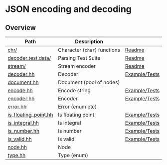 # JSON encoding and decoding

## Overview

| Path                                           | Description                  |                                            |
| ---------------------------------------------- | ---------------------------- | ------------------------------------------ |
| [chr/](chr)                                    | Character (`char`) functions | [Readme](chr#readme)                       |
| [decoder.test.data/](decoder.test.data)        | Parsing Test Suite           | [Readme](decoder.test.data#readme)         |
| [stream/](stream)                              | Stream encoder               | [Readme](stream#readme)                    |
| [decoder.hh](decoder.hh)                       | Decoder                      | [Example/Tests](decoder.test.cc)           |
| [document.hh](document.hh)                     | Document (pool of nodes)     |                                            |
| [encode.hh](encode.hh)                         | Encode string                | [Example/Tests](encode.test.cc)            |
| [encoder.hh](encoder.hh)                       | Encoder                      | [Example/Tests](encoder.test.cc)           |
| [error.hh](error.hh)                           | Error (enum etc)             |                                            |
| [is\_floating\_point.hh](is_floating_point.hh) | Is floating point            | [Example/Tests](is_floating_point.test.cc) |
| [is\_integral.hh](is_integral.hh)              | Is integral                  | [Example/Tests](is_integral.test.cc)       |
| [is\_number.hh](is_number.hh)                  | Is number                    | [Example/Tests](is_number.test.cc)         |
| [is\_valid.hh](is_valid.hh)                    | Is valid                     | [Example/Tests](is_valid.test.cc)          |
| [node.hh](node.hh)                             | Node                         |                                            |
| [type.hh](type.hh)                             | Type (enum)                  |                                            |
